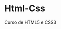 # Html-Css
Curso de HTML5 e CSS3
<a herf="https://aneroll.github.io/Html-Css/Desafios/desafio09/desafio_09.html"></a>

